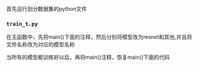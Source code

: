 首先运行划分数据集的python文件

### `train_t.py`

在主函数中，先将main()下面的注释，然后分别将模型改为resnet和其他,并且将文件名称改为对应的模型名称



当所有的模型都训练好以后，再将main()注释，恢复main()下面的代码